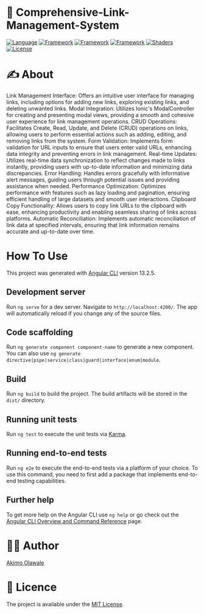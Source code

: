 # 🔗 Comprehensive-Link-Management-System


[![Language](https://img.shields.io/badge/HTML-239120?style=for-the-badge&logo=html5&logoColor=white)]()
[![Framework](https://img.shields.io/badge/CSS-239120?&style=for-the-badge&logo=css3&logoColor=white)]()
[![Framework](https://img.shields.io/badge/Angular-DD0031?style=for-the-badge&logo=angular&logoColor=white)]()
[![Framework](https://img.shields.io/badge/Ionic-3880FF?style=for-the-badge&logo=ionic&logoColor=white)]()
[![Shaders](https://img.shields.io/badge/Shaders-GLSL-green.svg)]()
[![License](https://img.shields.io/badge/License-MIT-blue.svg)]()


# ✍️ About 
Link Management Interface: Offers an intuitive user interface for managing links, including options for adding new links, exploring existing links, and deleting unwanted links.
Modal Integration: Utilizes Ionic's ModalController for creating and presenting modal views, providing a smooth and cohesive user experience for link management operations.
CRUD Operations: Facilitates Create, Read, Update, and Delete (CRUD) operations on links, allowing users to perform essential actions such as adding, editing, and removing links from the system.
Form Validation: Implements form validation for URL inputs to ensure that users enter valid URLs, enhancing data integrity and preventing errors in link management.
Real-time Updates: Utilizes real-time data synchronization to reflect changes made to links instantly, providing users with up-to-date information and minimizing data discrepancies.
Error Handling: Handles errors gracefully with informative alert messages, guiding users through potential issues and providing assistance when needed.
Performance Optimization: Optimizes performance with features such as lazy loading and pagination, ensuring efficient handling of large datasets and smooth user interactions.
Clipboard Copy Functionality: Allows users to copy link URLs to the clipboard with ease, enhancing productivity and enabling seamless sharing of links across platforms.
Automatic Reconciliation: Implements automatic reconciliation of link data at specified intervals, ensuring that link information remains accurate and up-to-date over time.


# How To Use

This project was generated with [Angular CLI](https://github.com/angular/angular-cli) version 13.2.5.

## Development server

Run `ng serve` for a dev server. Navigate to `http://localhost:4200/`. The app will automatically reload if you change any of the source files.

## Code scaffolding

Run `ng generate component component-name` to generate a new component. You can also use `ng generate directive|pipe|service|class|guard|interface|enum|module`.

## Build

Run `ng build` to build the project. The build artifacts will be stored in the `dist/` directory.

## Running unit tests

Run `ng test` to execute the unit tests via [Karma](https://karma-runner.github.io).

## Running end-to-end tests

Run `ng e2e` to execute the end-to-end tests via a platform of your choice. To use this command, you need to first add a package that implements end-to-end testing capabilities.

## Further help

To get more help on the Angular CLI use `ng help` or go check out the [Angular CLI Overview and Command Reference](https://angular.io/cli) page.


# 👨‍💻 Author 
[Akinro Olawale](https://github.com/lexycole)

# 🔖 Licence
The project is available under the [MIT License](https://github.com/lexycole/Soul-Meet-Universe/blob/main/LICENSE).
